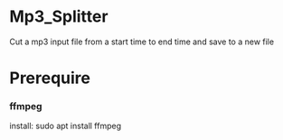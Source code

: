 # Mp3_Splitter
Cut a mp3 input file from a start time to end time and save to a new file 

# Prerequire
### ffmpeg
install: sudo apt install ffmpeg 
